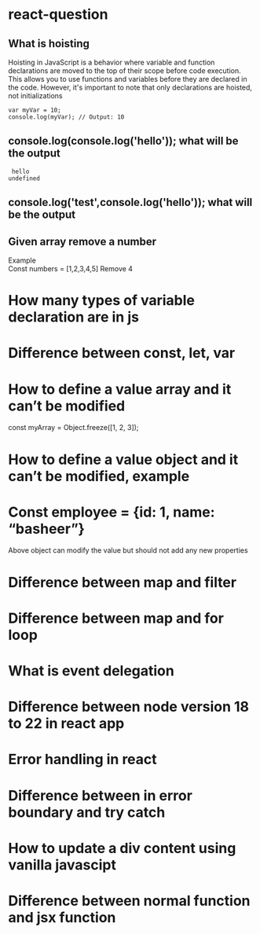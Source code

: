 # react-question

## What is hoisting 
Hoisting in JavaScript is a behavior where variable and function declarations are moved to the top of their scope before code execution. This allows you to use functions and variables before they are declared in the code. However, it's important to note that only declarations are hoisted, not initializations
```console.log(myVar); // Output: undefined
var myVar = 10;
console.log(myVar); // Output: 10
```
## console.log(console.log('hello')); what will be the output 
```console.log(console.log('hello'));
 hello
undefined
```
## console.log('test',console.log('hello')); what will be the output 
## Given array remove a number 
Example  
Const numbers  = [1,2,3,4,5] 
Remove 4 
# How many types of variable declaration are in js  
#  Difference between const, let, var 
#  How to define a value array and it can’t be modified 
const myArray = Object.freeze([1, 2, 3]); 
#  How to define a value object and it can’t be modified, example 
#  Const employee = {id: 1, name: “basheer”}  
Above object can modify the value but should not add any new properties 
#  Difference between map and filter 
#  Difference between map and for loop 
#  What is event delegation 
#  Difference between node version 18 to 22 in react app 
#  Error handling in react 
# Difference between in error boundary and try catch 
# How to update a div content using vanilla javascipt 
# Difference between normal function and jsx function 
